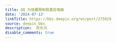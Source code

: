 ```yaml
---
title: QQ 为啥要限制我重启电脑
date: '2024-07-13'
linkTitle: https://bbs.deepin.org/en/post/275029
source: deepin_bbs
description:  欢乐马 
disable_comments: true
---
```



